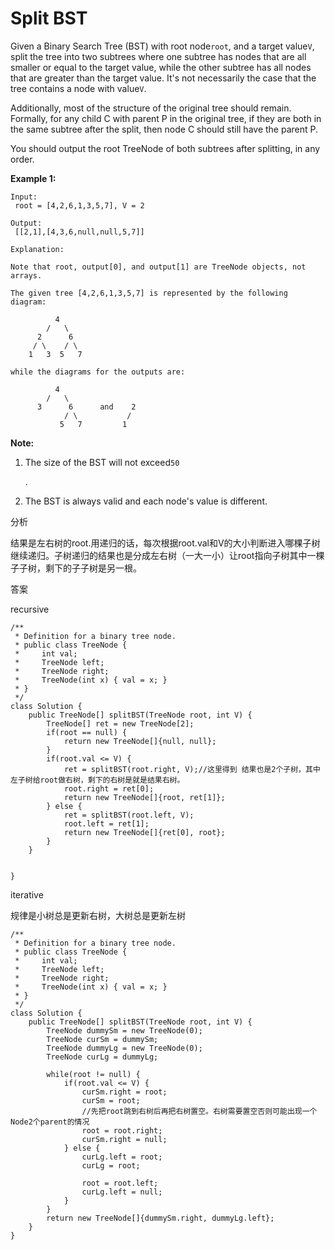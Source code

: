 # Split BST

Given a Binary Search Tree \(BST\) with root node`root`, and a target value`V`, split the tree into two subtrees where one subtree has nodes that are all smaller or equal to the target value, while the other subtree has all nodes that are greater than the target value. It's not necessarily the case that the tree contains a node with value`V`.

Additionally, most of the structure of the original tree should remain. Formally, for any child C with parent P in the original tree, if they are both in the same subtree after the split, then node C should still have the parent P.

You should output the root TreeNode of both subtrees after splitting, in any order.

**Example 1:**

```text
Input:
 root = [4,2,6,1,3,5,7], V = 2

Output:
 [[2,1],[4,3,6,null,null,5,7]]

Explanation:

Note that root, output[0], and output[1] are TreeNode objects, not arrays.

The given tree [4,2,6,1,3,5,7] is represented by the following diagram:

          4
        /   \
      2      6
     / \    / \
    1   3  5   7

while the diagrams for the outputs are:

          4
        /   \
      3      6      and    2
            / \           /
           5   7         1
```

**Note:**

1. The size of the BST will not exceed`50`

   .

2. The BST is always valid and each node's value is different.

分析

结果是左右树的root.用递归的话，每次根据root.val和V的大小判断进入哪棵子树继续递归。子树递归的结果也是分成左右树（一大一小）让root指向子树其中一棵子子树，剩下的子子树是另一根。

答案

recursive

```text
/**
 * Definition for a binary tree node.
 * public class TreeNode {
 *     int val;
 *     TreeNode left;
 *     TreeNode right;
 *     TreeNode(int x) { val = x; }
 * }
 */
class Solution {
    public TreeNode[] splitBST(TreeNode root, int V) {
        TreeNode[] ret = new TreeNode[2];
        if(root == null) {
            return new TreeNode[]{null, null};
        }
        if(root.val <= V) {
            ret = splitBST(root.right, V);//这里得到 结果也是2个子树，其中左子树给root做右树，剩下的右树是就是结果右树。
            root.right = ret[0];
            return new TreeNode[]{root, ret[1]};
        } else {
            ret = splitBST(root.left, V);
            root.left = ret[1];
            return new TreeNode[]{ret[0], root};
        }
    }


}
```

iterative

规律是小树总是更新右树，大树总是更新左树

```text
/**
 * Definition for a binary tree node.
 * public class TreeNode {
 *     int val;
 *     TreeNode left;
 *     TreeNode right;
 *     TreeNode(int x) { val = x; }
 * }
 */
class Solution {
    public TreeNode[] splitBST(TreeNode root, int V) {
        TreeNode dummySm = new TreeNode(0);
        TreeNode curSm = dummySm;
        TreeNode dummyLg = new TreeNode(0);
        TreeNode curLg = dummyLg;

        while(root != null) {
            if(root.val <= V) {
                curSm.right = root;
                curSm = root;
                //先把root跳到右树后再把右树置空。右树需要置空否则可能出现一个Node2个parent的情况
                root = root.right;
                curSm.right = null;
            } else {
                curLg.left = root;
                curLg = root;

                root = root.left;
                curLg.left = null;
            }
        }
        return new TreeNode[]{dummySm.right, dummyLg.left};
    }
}
```

